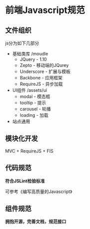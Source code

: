 # 前端Javascript规范
## 文件组织

js分为如下几部分

* 基础类库 /moudle
	* JQuery - 1.10
	* Zepto - 移动端的JQurey
	* Underscore - 扩展与模板
	* Backbone - 应用框架
	* RequireJS - 异步加载
* UI组件 /assets/ui
	* modal - 模态框
	* tooltip - 提示
	* carousel - 轮播
	* loading - 加载
* 站点通用

## 模块化开发

MVC + RequireJS + FIS

## 代码规范
**符合JSLint检验标准**

可参考《编写高质量的Javascript》

## 组件规范
**拥抱开源，完善文档，规范接口**

